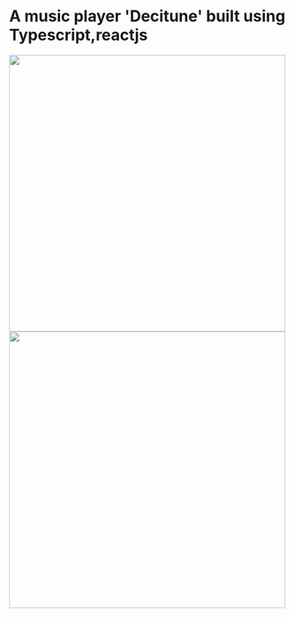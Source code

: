# A music player 'Decitune' built using Typescript,reactjs
<img width="500" src="https://user-images.githubusercontent.com/118537239/203788374-086ec3a1-a9e6-49b9-85cb-acf3e75b9062.png">
<img width="500" src="https://user-images.githubusercontent.com/118537239/203788545-b32ef227-2550-4bb7-9321-9ef6347c507c.png">

